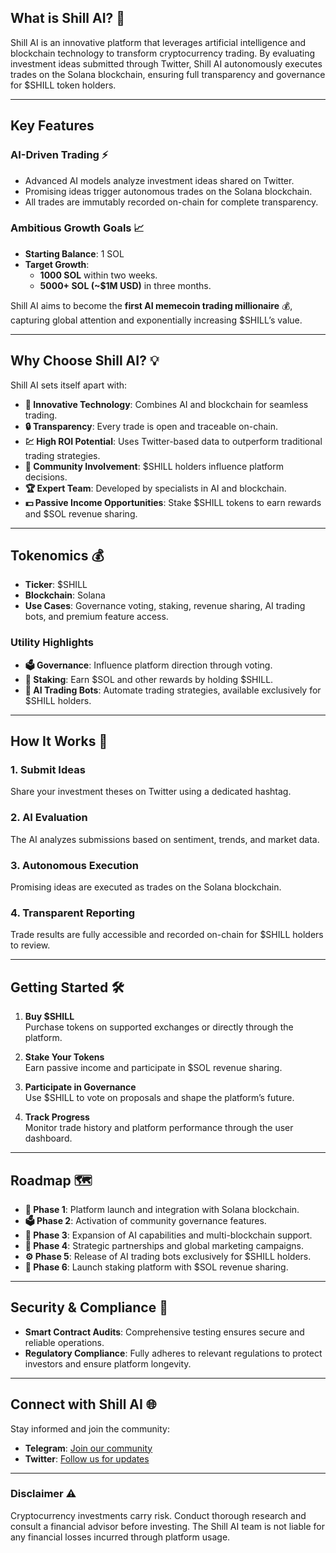 ## **What is Shill AI?** 🤖  

Shill AI is an innovative platform that leverages artificial intelligence and blockchain technology to transform cryptocurrency trading. By evaluating investment ideas submitted through Twitter, Shill AI autonomously executes trades on the Solana blockchain, ensuring full transparency and governance for $SHILL token holders.

---

## **Key Features**  

### **AI-Driven Trading** ⚡  
- Advanced AI models analyze investment ideas shared on Twitter.  
- Promising ideas trigger autonomous trades on the Solana blockchain.  
- All trades are immutably recorded on-chain for complete transparency.  

### **Ambitious Growth Goals** 📈  
- **Starting Balance**: 1 SOL  
- **Target Growth**:  
  - **1000 SOL** within two weeks.  
  - **5000+ SOL (~$1M USD)** in three months.  

Shill AI aims to become the **first AI memecoin trading millionaire** 💰, capturing global attention and exponentially increasing $SHILL’s value.

---

## **Why Choose Shill AI?** 💡  

Shill AI sets itself apart with:  
- **🔬 Innovative Technology**: Combines AI and blockchain for seamless trading.  
- **🔒 Transparency**: Every trade is open and traceable on-chain.  
- **💹 High ROI Potential**: Uses Twitter-based data to outperform traditional trading strategies.  
- **👥 Community Involvement**: $SHILL holders influence platform decisions.  
- **🏆 Expert Team**: Developed by specialists in AI and blockchain.  
- **💵 Passive Income Opportunities**: Stake $SHILL tokens to earn rewards and $SOL revenue sharing.  

---

## **Tokenomics** 💰  

- **Ticker**: $SHILL  
- **Blockchain**: Solana  
- **Use Cases**: Governance voting, staking, revenue sharing, AI trading bots, and premium feature access.

### **Utility Highlights**  
- **🗳 Governance**: Influence platform direction through voting.  
- **💸 Staking**: Earn $SOL and other rewards by holding $SHILL.  
- **🤖 AI Trading Bots**: Automate trading strategies, available exclusively for $SHILL holders.

---

## **How It Works** 🎯  

### 1. Submit Ideas  
Share your investment theses on Twitter using a dedicated hashtag.  

### 2. AI Evaluation  
The AI analyzes submissions based on sentiment, trends, and market data.  

### 3. Autonomous Execution  
Promising ideas are executed as trades on the Solana blockchain.  

### 4. Transparent Reporting  
Trade results are fully accessible and recorded on-chain for $SHILL holders to review.

---

## **Getting Started** 🛠  

1. **Buy $SHILL**  
   Purchase tokens on supported exchanges or directly through the platform.  

2. **Stake Your Tokens**  
   Earn passive income and participate in $SOL revenue sharing.  

3. **Participate in Governance**  
   Use $SHILL to vote on proposals and shape the platform’s future.  

4. **Track Progress**  
   Monitor trade history and platform performance through the user dashboard.

---

## **Roadmap** 🗺  

- **🚀 Phase 1**: Platform launch and integration with Solana blockchain.  
- **🗳 Phase 2**: Activation of community governance features.  
- **🤖 Phase 3**: Expansion of AI capabilities and multi-blockchain support.  
- **🤝 Phase 4**: Strategic partnerships and global marketing campaigns.  
- **⚙️ Phase 5**: Release of AI trading bots exclusively for $SHILL holders.  
- **💸 Phase 6**: Launch staking platform with $SOL revenue sharing.

---

## **Security & Compliance** 🔐  

- **Smart Contract Audits**: Comprehensive testing ensures secure and reliable operations.  
- **Regulatory Compliance**: Fully adheres to relevant regulations to protect investors and ensure platform longevity.

---

## **Connect with Shill AI** 🌐  

Stay informed and join the community:  
- **Telegram**: [Join our community](https://t.me/ShillAIPortal)  
- **Twitter**: [Follow us for updates](https://twitter.com/Shillcoinai)   

---

### **Disclaimer** ⚠️  

Cryptocurrency investments carry risk. Conduct thorough research and consult a financial advisor before investing. The Shill AI team is not liable for any financial losses incurred through platform usage.
